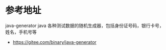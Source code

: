 # 参考地址
java-generator java 各种测试数据的随机生成器，包括身份证号码，银行卡号，姓名，手机号等
- https://gitee.com/binary/java-generator